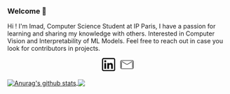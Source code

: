 ### Welcome 👋

Hi ! I'm Imad, Computer Science Student at IP Paris, I have a passion for learning and sharing my knowledge with others. Interested in Computer Vision and Interpretability of ML Models. 
Feel free to reach out in case you look for contributors in projects.

<p align='center'>
<a href="https://www.linkedin.com/in/IemProg/"><img height="30" src="https://github.com/IemProg/IemProg/blob/master/linkedin.png?raw=true"></a>&nbsp;&nbsp;
<a href="mailto:imadeddine.ma@gmail.com"><img height="30" src="https://github.com/IemProg/IemProg/blob/master/mail.png?raw=true"></a>
</p>

<a href="https://github.com/IemProg/github-readme-stats">
  <img align="center" src="https://github-readme-stats.anuraghazra1.vercel.app/api?username=IemProg&show_icons=true&include_all_commits=true&theme=radical" alt="Anurag's github stats" />
</a>
<a href="https://github.com/IemProg/github-readme-stats">
  <!-- Change the `github-readme-stats.anuraghazra1.vercel.app` to `github-readme-stats.vercel.app`  -->
  <img align="center" src="https://github-readme-stats.anuraghazra1.vercel.app/api/top-langs/?username=IemProg&layout=compact&theme=radical" />
</a>
